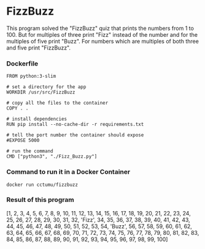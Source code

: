 # FizzBuzz
This program solved the "FizzBuzz" quiz that prints the numbers from 1 to 100. But for multiples of three print "Fizz" instead of the number and for the multiples of five print "Buzz". For numbers which are multiples of both three and five print "FizzBuzz".

### Dockerfile

```shell
FROM python:3-slim

# set a directory for the app
WORKDIR /usr/src/FizzBuzz

# copy all the files to the container
COPY . .

# install dependencies
RUN pip install --no-cache-dir -r requirements.txt

# tell the port number the container should expose
#EXPOSE 5000

# run the command
CMD ["python3", "./Fizz_Buzz.py"]
```
### Command to run it in a Docker Container

```
docker run cctumu/fizzbuzz
```

### Result of this program

[1, 2, 3, 4, 5, 6, 7, 8, 9, 10, 11, 12, 13, 14, 15, 16, 17, 18, 19, 20, 21, 22, 23, 24, 25, 26, 27, 28, 29, 30, 31, 32, 'Fizz', 34, 35, 36, 37, 38, 39, 40, 41, 42, 43, 44, 45, 46, 47, 48, 49, 50, 51, 52, 53, 54, 'Buzz', 56, 57, 58, 59, 60, 61, 62, 63, 64, 65, 66, 67, 68, 69, 70, 71, 72, 73, 74, 75, 76, 77, 78, 79, 80, 81, 82, 83, 84, 85, 86, 87, 88, 89, 90, 91, 92, 93, 94, 95, 96, 97, 98, 99, 100]

